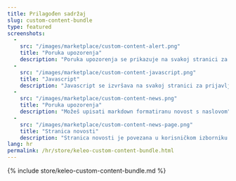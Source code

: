 ```yaml
---
title: Prilagođen sadržaj
slug: custom-content-bundle
type: featured
screenshots:
  - 
    src: "/images/marketplace/custom-content-alert.png"
    title: "Poruka upozorenja"
    description: "Poruka upozorenja se prikazuje na svakoj stranici za prijavljene korisnike"
  - 
    src: "/images/marketplace/custom-content-javascript.png"
    title: "Javascript"
    description: "Javascript se izvršava na svakoj stranici za prijavljene korisnike"
  - 
    src: "/images/marketplace/custom-content-news.png"
    title: "Poruka upozorenja"
    description: "Možeš upisati markdown formatiranu novost s naslovom"
  - 
    src: "/images/marketplace/custom-content-news-page.png"
    title: "Stranica novosti"
    description: "Stranica novosti je povezana u korisničkom izborniku i prikazuje tvoju markdown formatiranu poruku"
lang: hr
permalink: /hr/store/keleo-custom-content-bundle.html
---
```


{% include store/keleo-custom-content-bundle.md %}
